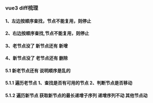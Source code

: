 ### vue3 diff梳理
#### 1、左边按顺序查找，节点不能复用，则停止
#### 2、右边按顺序查找,节点不能复用，则停止
#### 3、老节点没了 新节点还有 新增
#### 4、新节点没了 老节点还有 删除
#### 5.1 新老节点还有 说明顺序是乱的
#### 5.1.1 遍历老节点 1、查找是否有可用的节点 2、判断节点是否移动
#### 5.1.2 遍历新节点 获取新节点的最长递增子序列 递增序列不动 其他节点动